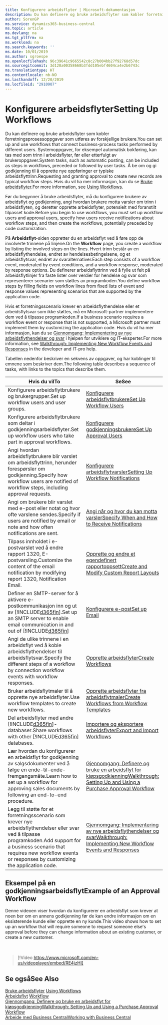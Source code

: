 ```yaml
---
title: Konfigurere arbeidsflyter | Microsoft-dokumentasjon
description: Du kan definere og bruke arbeidsflyter som kobler forretningsprosessoppgaver som utføres av forskjellige brukere. Systemoppgaver, for eksempel automatisk bokføring, kan tas med som trinn i arbeidsflyter, før eller etterfulgt av brukeroppgaver. Å be om og gi godkjenning til å opprette nye oppføringer er typiske arbeidsflyttrinn.
author: SorenGP
ms.service: dynamics365-business-central
ms.topic: article
ms.devlang: na
ms.tgt_pltfrm: na
ms.workload: na
ms.search.keywords: ''
ms.date: 10/01/2019
ms.author: sgroespe
ms.openlocfilehash: 96c39641c9665542c8c27b004bb27f92768d57dc
ms.sourcegitcommit: 3d128a00358668b3fdd105ebf4604ca4e2b6743c
ms.translationtype: HT
ms.contentlocale: nb-NO
ms.lasthandoff: 12/20/2019
ms.locfileid: "2910907"
---
```

# <a name="setting-up-workflows"></a><span data-ttu-id="de058-105">Konfigurere arbeidsflyter</span><span class="sxs-lookup"><span data-stu-id="de058-105">Setting Up Workflows</span></span>
<span data-ttu-id="de058-106">Du kan definere og bruke arbeidsflyter som kobler forretningsprosessoppgaver som utføres av forskjellige brukere.</span><span class="sxs-lookup"><span data-stu-id="de058-106">You can set up and use workflows that connect business-process tasks performed by different users.</span></span> <span data-ttu-id="de058-107">Systemoppgaver, for eksempel automatisk bokføring, kan tas med som trinn i arbeidsflyter, før eller etterfulgt av brukeroppgaver.</span><span class="sxs-lookup"><span data-stu-id="de058-107">System tasks, such as automatic posting, can be included as steps in workflows, preceded or followed by user tasks.</span></span> <span data-ttu-id="de058-108">Å be om og gi godkjenning til å opprette nye oppføringer er typiske arbeidsflyttrinn.</span><span class="sxs-lookup"><span data-stu-id="de058-108">Requesting and granting approval to create new records are typical workflow steps.</span></span> <span data-ttu-id="de058-109">Hvis du vil ha mer informasjon, kan du se [Bruke arbeidsflyter](across-use-workflows.md).</span><span class="sxs-lookup"><span data-stu-id="de058-109">For more information, see [Using Workflows](across-use-workflows.md).</span></span>  

 <span data-ttu-id="de058-110">Før du begynner å bruke arbeidsflyter, må du konfigurere brukere av arbeidsflyt og godkjenning, angi hvordan brukere motta varsler om trinn i arbeidsflyten, og deretter opprette arbeidsflyter, potensielt med foranstilt tilpasset kode.</span><span class="sxs-lookup"><span data-stu-id="de058-110">Before you begin to use workflows, you must set up workflow users and approval users, specify how users receive notifications about workflow steps, and then create the workflows, potentially preceded by code customization.</span></span>  

 <span data-ttu-id="de058-111">På **Arbeidsflyt**-siden oppretter du en arbeidsflyt ved å føre opp de involverte trinnene på linjene.</span><span class="sxs-lookup"><span data-stu-id="de058-111">On the **Workflow** page, you create a workflow by listing the involved steps on the lines.</span></span> <span data-ttu-id="de058-112">Hvert trinn består av en arbeidsflythendelse, endret av hendelsesbetingelsene, og et arbeidsflytsvar, endret av svaralternativer.</span><span class="sxs-lookup"><span data-stu-id="de058-112">Each step consists of a workflow event, moderated by event conditions, and a workflow response, moderated by response options.</span></span> <span data-ttu-id="de058-113">Du definerer arbeidsflyttrinn ved å fylle ut felt på arbeidsflytlinjer fra faste lister over verdier for hendelse og svar som representerer scenarier som støttes av programkoden.</span><span class="sxs-lookup"><span data-stu-id="de058-113">You define workflow steps by filling fields on workflow lines from fixed lists of event and response values representing scenarios that are supported by the application code.</span></span>  

 <span data-ttu-id="de058-114">Hvis et forretningsscenario krever en arbeidsflythendelse eller et arbeidsflytsvar som ikke støttes, må en Microsoft-partner implementere dem ved å tilpasse programkoden.</span><span class="sxs-lookup"><span data-stu-id="de058-114">If a business scenario requires a workflow event or response that is not supported, a Microsoft partner must implement them by customizing the application code.</span></span> <span data-ttu-id="de058-115">Hvis du vil ha mer informasjon, kan du se [Gjennomgang: Implementering av nye arbeidsflythendelser og svar](/dynamics-nav/Walkthrough--Implementing-New-Workflow-Events-and-Responses) i hjelpen for utviklere og IT-eksperter.</span><span class="sxs-lookup"><span data-stu-id="de058-115">For more information, see [Walkthrough: Implementing New Workflow Events and Responses](/dynamics-nav/Walkthrough--Implementing-New-Workflow-Events-and-Responses) in the developer and IT-pro help.</span></span>

 <span data-ttu-id="de058-116">Tabellen nedenfor beskriver en sekvens av oppgaver, og har koblinger til emnene som beskriver dem.</span><span class="sxs-lookup"><span data-stu-id="de058-116">The following table describes a sequence of tasks, with links to the topics that describe them.</span></span>  

|<span data-ttu-id="de058-117">**Hvis du vil**</span><span class="sxs-lookup"><span data-stu-id="de058-117">**To**</span></span>|<span data-ttu-id="de058-118">**Se**</span><span class="sxs-lookup"><span data-stu-id="de058-118">**See**</span></span>|  
|------------|-------------|  
|<span data-ttu-id="de058-119">Konfigurere arbeidsflytbrukere og brukergrupper.</span><span class="sxs-lookup"><span data-stu-id="de058-119">Set up workflow users and user groups.</span></span>|[<span data-ttu-id="de058-120">Konfigurere arbeidsflytbrukere</span><span class="sxs-lookup"><span data-stu-id="de058-120">Set Up Workflow Users</span></span>](across-how-to-set-up-workflow-users.md)|  
|<span data-ttu-id="de058-121">Konfigurere arbeidsflytbrukere som deltar i godkjenningsarbeidsflyter.</span><span class="sxs-lookup"><span data-stu-id="de058-121">Set up workflow users who take part in approval workflows.</span></span>|[<span data-ttu-id="de058-122">Konfigurere godkjenningsbrukere</span><span class="sxs-lookup"><span data-stu-id="de058-122">Set Up Approval Users</span></span>](across-how-to-set-up-approval-users.md)|  
|<span data-ttu-id="de058-123">Angi hvordan arbeidsflytbrukere blir varslet om arbeidsflyttrinn, herunder forespørsler om godkjenning.</span><span class="sxs-lookup"><span data-stu-id="de058-123">Specify how workflow users are notified of workflow steps, including approval requests.</span></span>|[<span data-ttu-id="de058-124">Konfigurere arbeidsflytvarsler</span><span class="sxs-lookup"><span data-stu-id="de058-124">Setting Up Workflow Notifications</span></span>](across-setting-up-workflow-notifications.md)|  
|<span data-ttu-id="de058-125">Angi om brukere blir varslet med e-post eller notat og hvor ofte varslene sendes.</span><span class="sxs-lookup"><span data-stu-id="de058-125">Specify if users are notified by email or note and how often notifications are sent.</span></span>|[<span data-ttu-id="de058-126">Angi når og hvor du kan motta varsler</span><span class="sxs-lookup"><span data-stu-id="de058-126">Specify When and How to Receive Notifications</span></span>](across-how-to-specify-when-and-how-to-receive-notifications.md)|  
|<span data-ttu-id="de058-127">Tilpass innholdet i e-postvarslet ved å endre rapport 1320, E-postvarsling.</span><span class="sxs-lookup"><span data-stu-id="de058-127">Customize the content of the email notification by modifying report 1320, Notification Email.</span></span>|[<span data-ttu-id="de058-128">Opprette og endre et egendefinert rapportoppsett</span><span class="sxs-lookup"><span data-stu-id="de058-128">Create and Modify Custom Report Layouts</span></span>](ui-how-create-custom-report-layout.md)|  
|<span data-ttu-id="de058-129">Definer en SMTP-server for å aktivere e-postkommunikasjon inn og ut av [!INCLUDE[d365fin](includes/d365fin_md.md)].</span><span class="sxs-lookup"><span data-stu-id="de058-129">Set up an SMTP server to enable email communication in and out of [!INCLUDE[d365fin](includes/d365fin_md.md)]</span></span>|[<span data-ttu-id="de058-130">Konfigurere e-post</span><span class="sxs-lookup"><span data-stu-id="de058-130">Set up Email</span></span>](admin-how-setup-email.md)|
|<span data-ttu-id="de058-131">Angi de ulike trinnene i en arbeidsflyt ved å koble arbeidsflythendelser til arbeidsflytsvar.</span><span class="sxs-lookup"><span data-stu-id="de058-131">Specify the different steps of a workflow by connection workflow events with workflow responses.</span></span>|[<span data-ttu-id="de058-132">Opprette arbeidsflyter</span><span class="sxs-lookup"><span data-stu-id="de058-132">Create Workflows</span></span>](across-how-to-create-workflows.md)|  
|<span data-ttu-id="de058-133">Bruker arbeidsflytmaler til å opprette nye arbeidsflyter.</span><span class="sxs-lookup"><span data-stu-id="de058-133">Use workflow templates to create new workflows.</span></span>|[<span data-ttu-id="de058-134">Opprette arbeidsflyter fra arbeidsflytmaler</span><span class="sxs-lookup"><span data-stu-id="de058-134">Create Workflows from Workflow Templates</span></span>](across-how-to-create-workflows-from-workflow-templates.md)|  
|<span data-ttu-id="de058-135">Del arbeidsflyter med andre [!INCLUDE[d365fin](includes/d365fin_md.md)]-databaser.</span><span class="sxs-lookup"><span data-stu-id="de058-135">Share workflows with other [!INCLUDE[d365fin](includes/d365fin_md.md)] databases.</span></span>|[<span data-ttu-id="de058-136">Importere og eksportere arbeidsflyter</span><span class="sxs-lookup"><span data-stu-id="de058-136">Export and Import Workflows</span></span>](across-how-to-export-and-import-workflows.md)|  
|<span data-ttu-id="de058-137">Lær hvordan du konfigurerer en arbeidsflyt for godkjenning av salgsdokumenter ved å følge en ende-til-ende-fremgangsmåte.</span><span class="sxs-lookup"><span data-stu-id="de058-137">Learn how to set up a workflow for approving sales documents by following an end-to-end procedure.</span></span>|[<span data-ttu-id="de058-138">Gjennomgang: Definere og bruke en arbeidsflyt for kjøpsgodkjenning</span><span class="sxs-lookup"><span data-stu-id="de058-138">Walkthrough: Setting Up and Using a Purchase Approval Workflow</span></span>](walkthrough-setting-up-and-using-a-purchase-approval-workflow.md)|  
|<span data-ttu-id="de058-139">Legg til støtte for et forretningsscenario som krever nye arbeidsflythendelser eller svar ved å tilpasse programkoden.</span><span class="sxs-lookup"><span data-stu-id="de058-139">Add support for a business scenario that requires new workflow events or responses by customizing the application code.</span></span>|[<span data-ttu-id="de058-140">Gjennomgang: Implementering av nye arbeidsflythendelser og svar</span><span class="sxs-lookup"><span data-stu-id="de058-140">Walkthrough: Implementing New Workflow Events and Responses</span></span>](/dynamics-nav/Walkthrough--Implementing-New-Workflow-Events-and-Responses)|  

## <a name="example-of-an-approval-workflow"></a><span data-ttu-id="de058-141">Eksempel på en godkjenningsarbeidsflyt</span><span class="sxs-lookup"><span data-stu-id="de058-141">Example of an Approval Workflow</span></span>
<span data-ttu-id="de058-142">Denne videoen viser hvordan du konfigurerer en arbeidsflyt som krever at noen ber om en annens godkjenning før de kan endre informasjon om en eksisterende kunde eller opprette en ny kunde.</span><span class="sxs-lookup"><span data-stu-id="de058-142">This video shows how to set up an workflow that will require someone to request someone else's approval before they can change information about an existing customer, or create a new customer.</span></span>  
<br><br>  

> [!Video https://www.microsoft.com/en-us/videoplayer/embed/RE4jzHI]

## <a name="see-also"></a><span data-ttu-id="de058-143">Se også</span><span class="sxs-lookup"><span data-stu-id="de058-143">See Also</span></span>  
 <span data-ttu-id="de058-144">[Bruke arbeidsflyter](across-use-workflows.md) </span><span class="sxs-lookup"><span data-stu-id="de058-144">[Using Workflows](across-use-workflows.md) </span></span>  
 <span data-ttu-id="de058-145">[Arbeidsflyt](across-workflow.md) </span><span class="sxs-lookup"><span data-stu-id="de058-145">[Workflow](across-workflow.md) </span></span>  
 [<span data-ttu-id="de058-146">Gjennomgang: Definere og bruke en arbeidsflyt for kjøpsgodkjenning</span><span class="sxs-lookup"><span data-stu-id="de058-146">Walkthrough: Setting Up and Using a Purchase Approval Workflow</span></span>](walkthrough-setting-up-and-using-a-purchase-approval-workflow.md)  
 [<span data-ttu-id="de058-147">Arbeide med Business Central</span><span class="sxs-lookup"><span data-stu-id="de058-147">Working with Business Central</span></span>](ui-work-product.md)
